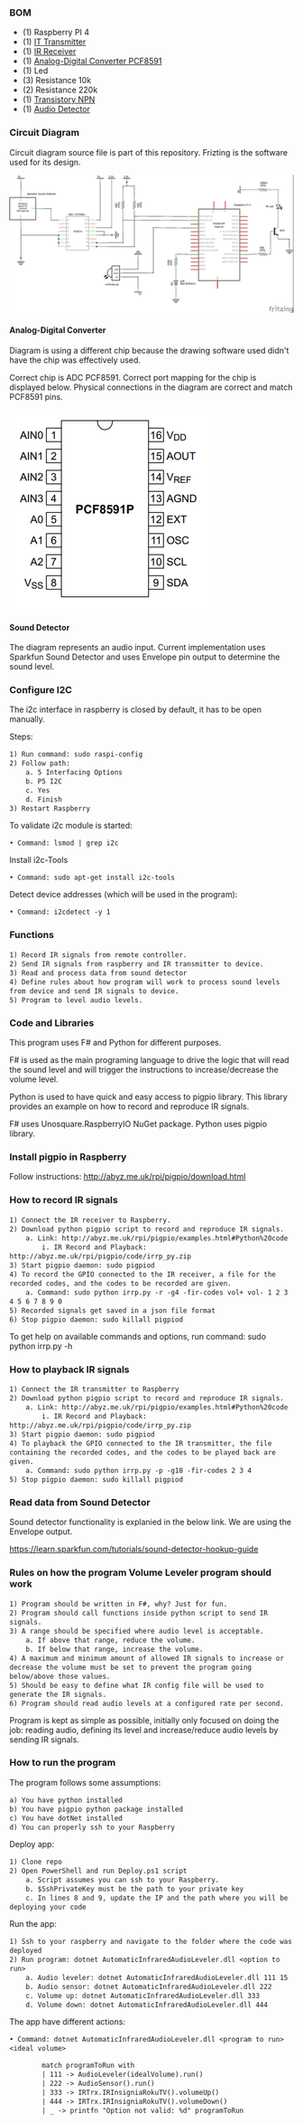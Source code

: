 ### BOM

* (1) Raspberry PI 4
* (1) [IT Transmitter](https://www.digikey.com/product-detail/en/everlight-electronics-co-ltd/IR333C-H0-L10/1080-1082-ND/2675573)
* (1) [IR Receiver](https://www.digikey.com/product-detail/en/vishay-semiconductor-opto-division/TSOP38238/751-1227-ND/1681362)
* (1) [Analog-Digital Converter PCF8591](https://www.nxp.com/docs/en/data-sheet/PCF8591.pdf)
* (1) Led
* (3) Resistance 10k
* (2) Resistance 220k
* (1) [Transistory NPN](https://www.digikey.com/product-detail/en/on-semiconductor/PN2222ATF/PN2222ATFCT-ND/3504402)
* (1) [Audio Detector](https://www.digikey.com/product-detail/en/sparkfun-electronics/SEN-14262/1568-1721-ND/7725299)

### Circuit Diagram

Circuit diagram source file is part of this repository. Frizting is the software used for its design.

![Circuit Diagram](https://github.com/vmendivil/InfraredVolumeAdjustment/raw/2d96b543ed73cc4ad8e13aa27e2d2cb04deebc5b/Circuit%20Diagram.jpg)

#### Analog-Digital Converter

Diagram is using a different chip because the drawing software used didn't have the chip was effectively used. 

Correct chip is ADC PCF8591. Correct port mapping for the chip is displayed below. Physical connections in the diagram are correct and match PCF8591 pins.

![PCF8591](https://github.com/vmendivil/InfraredVolumeAdjustment/raw/e492168e3ce7194127b22192b4772eaa521c0d30/ADC%20PCF8591.png)

#### Sound Detector

The diagram represents an audio input. Current implementation uses Sparkfun Sound Detector and uses Envelope pin output to determine the sound level.

### Configure I2C

The i2c interface in raspberry is closed by default, it has to be open manually.

Steps:

	1) Run command: sudo raspi-config
	2) Follow path:
		a. 5 Interfacing Options
		b. P5 I2C
		c. Yes
		d. Finish
	3) Restart Raspberry

To validate i2c module is started:

	• Command: lsmod | grep i2c

Install i2c-Tools

	• Command: sudo apt-get install i2c-tools

Detect device addresses (which will be used in the program):

	• Command: i2cdetect -y 1



### Functions

	1) Record IR signals from remote controller.
	2) Send IR signals from raspberry and IR transmitter to device.
	3) Read and process data from sound detector
	4) Define rules about how program will work to process sound levels from device and send IR signals to device.
	5) Program to level audio levels.

### Code and Libraries

This program uses F# and Python for different purposes.

F# is used as the main programing language to drive the logic that will read the sound level and will trigger the instructions to increase/decrease the volume level.

Python is used to have quick and easy access to pigpio library. This library provides an example on how to record and reproduce IR signals.

F# uses Unosquare.RaspberryIO NuGet package. Python uses pigpio library.

### Install pigpio in Raspberry

Follow instructions: http://abyz.me.uk/rpi/pigpio/download.html

### How to record IR signals

	1) Connect the IR receiver to Raspberry.
	2) Download python pigpio script to record and reproduce IR signals.
		a. Link: http://abyz.me.uk/rpi/pigpio/examples.html#Python%20code
			i. IR Record and Playback: http://abyz.me.uk/rpi/pigpio/code/irrp_py.zip
	3) Start pigpio daemon: sudo pigpiod
	4) To record the GPIO connected to the IR receiver, a file for the recorded codes, and the codes to be recorded are given.
		a. Command: sudo python irrp.py -r -g4 -fir-codes vol+ vol- 1 2 3 4 5 6 7 8 9 0
	5) Recorded signals get saved in a json file format
	6) Stop pigpio daemon: sudo killall pigpiod

To get help on available commands and options, run command: sudo python irrp.py -h

### How to playback IR signals

	1) Connect the IR transmitter to Raspberry
	2) Download python pigpio script to record and reproduce IR signals.
		a. Link: http://abyz.me.uk/rpi/pigpio/examples.html#Python%20code
			i. IR Record and Playback: http://abyz.me.uk/rpi/pigpio/code/irrp_py.zip
	3) Start pigpio daemon: sudo pigpiod
	4) To playback the GPIO connected to the IR transmitter, the file containing the recorded codes, and the codes to be played back are given. 
		a. Command: sudo python irrp.py -p -g18 -fir-codes 2 3 4
	5) Stop pigpio daemon: sudo killall pigpiod

### Read data from Sound Detector

Sound detector functionality is explanied in the below link. We are using the Envelope output.

https://learn.sparkfun.com/tutorials/sound-detector-hookup-guide

### Rules on how the program Volume Leveler program should work

	1) Program should be written in F#, why? Just for fun.
	2) Program should call functions inside python script to send IR signals.
	3) A range should be specified where audio level is acceptable.
		a. If above that range, reduce the volume.
		b. If below that range, increase the volume.
	4) A maximum and minimum amount of allowed IR signals to increase or decrease the volume must be set to prevent the program going below/above those values.
	5) Should be easy to define what IR config file will be used to generate the IR signals.
	6) Program should read audio levels at a configured rate per second.

Program is kept as simple as possible, initially only focused on doing the job: reading audio, defining its level and increase/reduce audio levels by sending IR signals.

### How to run the program

The program follows some assumptions:

	a) You have python installed
	b) You have pigpio python package installed
	c) You have dotNet installed
	d) You can properly ssh to your Raspberry

Deploy app:

	1) Clone repo
	2) Open PowerShell and run Deploy.ps1 script
		a. Script assumes you can ssh to your Raspberry.
		b. $SshPrivateKey must be the path to your private key
		c. In lines 8 and 9, update the IP and the path where you will be deploying your code

Run the app:

	1) Ssh to your raspberry and navigate to the folder where the code was deployed
	2) Run program: dotnet AutomaticInfraredAudioLeveler.dll <option to run>
		a. Audio leveler: dotnet AutomaticInfraredAudioLeveler.dll 111 15
		b. Audio sensor: dotnet AutomaticInfraredAudioLeveler.dll 222
		c. Volume up: dotnet AutomaticInfraredAudioLeveler.dll 333
		d. Volume down: dotnet AutomaticInfraredAudioLeveler.dll 444

The app have different actions:

	• Command: dotnet AutomaticInfraredAudioLeveler.dll <program to run> <ideal volume>

```F#
	    match programToRun with
	    | 111 -> AudioLeveler(idealVolume).run()
	    | 222 -> AudioSensor().run()
	    | 333 -> IRTrx.IRInsigniaRokuTV().volumeUp()
	    | 444 -> IRTrx.IRInsigniaRokuTV().volumeDown()
	    | _ -> printfn "Option not valid: %d" programToRun
```
